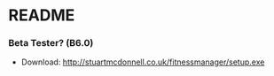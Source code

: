 # README #


### Beta Tester? (B6.0) ###

* Download: http://stuartmcdonnell.co.uk/fitnessmanager/setup.exe

